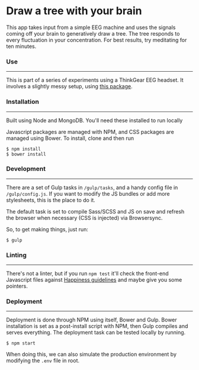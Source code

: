 # Draw a tree with your brain
This app takes input from a simple EEG machine and uses the signals coming off your brain to generatively draw a tree. The tree responds to every fluctuation in your concentration. For best results, try meditating for ten minutes.

### Use
---
This is part of a series of experiments using a ThinkGear EEG headset. It involves a slightly messy setup, using [this package](https://github.com/jackbush/neurosky-data-server).

### Installation
---
Built using Node and MongoDB. You'll need these installed to run locally

Javascript packages are managed with NPM, and CSS packages are managed using Bower. To install, clone and then run

```
$ npm install
$ bower install
```

### Development
---
There are a set of Gulp tasks in `/gulp/tasks`, and a handy config file in `/gulp/config.js`. If you want to modify the JS bundles or add more stylesheets, this is the place to do it.

The default task is set to compile Sass/SCSS and JS on save and refresh the browser when necessary (CSS is injected) via Browsersync.

So, to get making things, just run:

```
$ gulp
```

### Linting
---
There's not a linter, but if you run `npm test` it'll check the front-end Javascript files against [Happiness guidelines](https://github.com/JedWatson/happiness) and maybe give you some pointers.

### Deployment
---
Deployment is done through NPM using itself, Bower and Gulp. Bower installation is set as a post-install script with NPM, then Gulp compiles and serves everything. The deployment task can be tested locally by running.

```
$ npm start
```

When doing this, we can also simulate the production environment by modifying the `.env` file in root.
